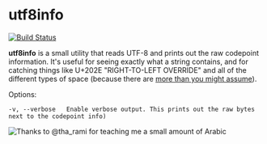 # utf8info

[![Build Status](https://travis-ci.org/willkirkby/utf8info.svg?branch=master)](https://travis-ci.org/willkirkby/utf8info)

**utf8info** is a small utility that reads UTF-8 and prints out the raw codepoint information. It's useful for seeing exactly what a string contains, and for catching things like U+202E "RIGHT-TO-LEFT OVERRIDE" and all of the different types of space (because there are [more than you might assume](https://www.cs.tut.fi/~jkorpela/chars/spaces.html)).

Options:

```
-v, --verbose   Enable verbose output. This prints out the raw bytes next to the codepoint info)
```

![Thanks to @tha_rami for teaching me a small amount of Arabic](http://kirk.by/s/qxz5xvC)
